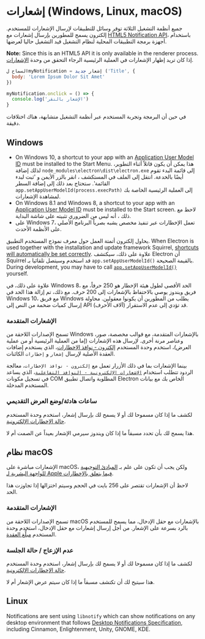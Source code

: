 # إشعارات (Windows, Linux, macOS)

جميع أنظمة التشغيل الثلاثة توفر وسائل للتطبيقات لإرسال الإشعارات للمستخدم. إلكترون يسمح للمطورين بإرسال إشعارات مع [HTML5 Notification API](https://notifications.spec.whatwg.org/)، باستخدام أجهزة برمجة التطبيقات المحلية لنظام التشغيل قيد التشغيل حاليا لعرضها.

**Note:** Since this is an HTML5 API it is only available in the renderer process. إذا كان تريد إظهار الإشعارات في العملية الرئيسية الرجاء التحقق من وحدة [الإشعارات](../api/notification.md).

```javascript
السماح لmyNotification = إشعار جديد ('Title', {
  body: 'Lorem Ipsum Dolor Sit Amet'
})

myNotification.onclick = () => {
  console.log('الإشعار بالنقر')
}
```

في حين أن البرمجة وتجربة المستخدم عبر أنظمة التشغيل متشابهة، هناك اختلافات دقيقة.

## Windows
* On Windows 10, a shortcut to your app with an [Application User Model ID][app-user-model-id] must be installed to the Start Menu. هذا يمكن أن يكون قاتلاً أثناء التطوير، لذلك إضافة `node_modules\electron\dist\electron.exe` إلى قائمة البدء تقوم أيضًا بالخدعة. انتقل إلى الملف في المستكشف ، انقر بالزر الأيمن و 'ثبت لبدء القائمة'. ستحتاج بعد ذلك إلى إضافة السطر `app.setAppUserModelId(process.execPath)` إلى العملية الرئيسية الخاصة بك لمشاهدة الإشعارات.
* On Windows 8.1 and Windows 8, a shortcut to your app with an [Application User Model ID][app-user-model-id] must be installed to the Start screen. لاحظ مع ذلك ، أنه ليس من الضروري تثبيته على شاشة البداية.
* على Windows 7، تعمل الإخطارات عبر تنفيذ مخصص يشبه بصرياً البرنامج الأصلي على الأنظمة الأحدث.

يحاول إلكترون أتمتة العمل حول معرف نموذج المستخدم التطبيق. When Electron is used together with the installation and update framework Squirrel, [shortcuts will automatically be set correctly][squirrel-events]. علاوة على ذلك، سيكتشف Electron أن Squirrel قد استخدم وسيتصل تلقائيا بـ `app.setAppUserModelId()` بالقيمة الصحيحة. During development, you may have to call [`app.setAppUserModelId()`][set-app-user-model-id] yourself.

علاوة على ذلك، في Windows 8، الحد الأقصى لطول هيئة الإخطار هو 250 حرفاً، مع فريق ويندوز يوصي بالاحتفاظ بالإشعارات إلى 200 حرف. مع ذلك، تم إزالة هذا الحد في Windows 10، مع فريق Windows يطلب من المطورين أن يكونوا معقولين. محاولة إرسال كميات ضخمة من النص إلى API (آلاف الأحرف) قد تؤدي إلى عدم الاستقرار.

### الإشعارات المتقدمة

تسمح الإصدارات اللاحقة من Windows بالإشعارات المتقدمة، مع قوالب مخصصة، صور، وعناصر مرنة أخرى. لإرسال هذه الإشعارات (إما من العملية الرئيسية أو من عملية العرض)، استخدم وحدة المستخدم [إلكترون - نوافذ الإخطارات](https://github.com/felixrieseberg/electron-windows-notifications)، الذي يستخدم إضافات العقدة الأصلية لإرسال `إشعار` و `إخطارات` الكائنات.

بينما الإشعارات بما في ذلك الأزرار تعمل مع `إلكترون - نوافذ الإخطارات`، معالجة الردود تتطلب استخدام [`الإشعارات الإلكترونية - النوافذ التفاعلية`](https://github.com/felixrieseberg/electron-windows-interactive-notifications)، الذي يساعد في تسجيل مكونات COM المطلوبة واتصال تطبيق Electron الخاص بك مع بيانات المستخدم المدخلة.

### ساعات هادئة/وضع العرض التقديمي

لكشف ما إذا كان مسموحا لك أو لا يسمح لك بإرسال إشعار، استخدم وحدة المستخدم [حالة الإخطارات الإلكترونية](https://github.com/felixrieseberg/electron-notification-state).

هذا يسمح لك بأن تحدد مسبقاً ما إذا كان ويندوز سيرمي الإشعار بعيداً عن الصمت أم لا.

## نظام macOS

الإشعارات مباشرة على macOS، ولكن يجب أن تكون على علم بـ [المبادئ التوجيهية للواجهة البشرية لـ Apple فيما يتعلق بالإخطارات](https://developer.apple.com/macos/human-interface-guidelines/system-capabilities/notifications/).

لاحظ أن الإشعارات تقتصر على 256 بايت في الحجم وسيتم اختزالها إذا تجاوزت هذا الحد.

### الإشعارات المتقدمة

تسمح الإصدارات اللاحقة من macOS بالإشعارات مع حقل الإدخال، مما يسمح للمستخدم بالرد بسرعة على الإشعار. من أجل إرسال إشعارات مع حقل الإدخال، استخدم وحدة المستخدم [مبلِّغ العقدة](https://github.com/CharlieHess/node-mac-notifier).

### عدم الإزعاج / حالة الجلسة

لكشف ما إذا كان مسموحا لك أو لا يسمح لك بإرسال إشعار، استخدم وحدة المستخدم [حالة الإخطارات الإلكترونية](https://github.com/felixrieseberg/electron-notification-state).

هذا سيتيح لك أن تكتشف مسبقاً ما إذا كان سيتم عرض الإشعار أم لا.

## Linux

Notifications are sent using `libnotify` which can show notifications on any desktop environment that follows [Desktop Notifications Specification][notification-spec], including Cinnamon, Enlightenment, Unity, GNOME, KDE.

[notification-spec]: https://developer.gnome.org/notification-spec/
[app-user-model-id]: https://msdn.microsoft.com/en-us/library/windows/desktop/dd378459(v=vs.85).aspx
[set-app-user-model-id]: ../api/app.md#appsetappusermodelidid-windows
[squirrel-events]: https://github.com/electron/windows-installer/blob/master/README.md#handling-squirrel-events
